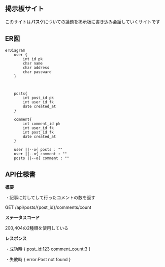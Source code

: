 ##  掲示板サイト

このサイトは**バスケ**についての議題を掲示板に書き込み会話していくサイトです

## ER図

```mermaid
erDiagram
    user {
        int id pk
        char name
        char address
        char passward
    }

    

    posts{
        int post_id pk
        int user_id fk
        date created_at
    }

    comment{
        int comment_id pk
        int user_id fk
        int post_id fk
        date created_at
    }

    user ||--o{ posts : ""
    user ||--o{ comment : ""
    posts ||--o{ comment : ""

```

## API仕様書

**概要**

・記事に対してして行ったコメントの数を返す

GET /api/posts/{post_id}/comments/count

**ステータスコード**

200,404の2種類を使用している

**レスポンス**

・成功時
{
    post_id:123
    comment_count:3
}

・失敗時
{
    error:Post not found
}
